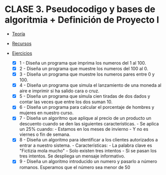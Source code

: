 # CLASE 3. Pseudocodigo y bases de algoritmia + Definición de Proyecto I

-   [Teoría](https://github.com/beatrizsmerino/Master-en-Programacion-FullStack-con-JavaScript-y-Node.js_ed4/blob/master/teoria/clase3.md)

-   [Recursos](https://github.com/beatrizsmerino/Master-en-Programacion-FullStack-con-JavaScript-y-Node.js_ed4/blob/master/recursos/clase3.md)

-   [Ejercicios](https://github.com/beatrizsmerino/Master-en-Programacion-FullStack-con-JavaScript-y-Node.js_ed4/blob/master/teoria/clase3.md#ejercicios)
    -   [x] 1 - Diseña un programa que imprima los numeros del 1 al 100.
    -   [x] 2 - Diseña un programa que muestre los numeros del 100 al 0.
    -   [x] 3 - Diseña un programa que muestre los numeros pares entre 0 y 100.
    -   [x] 4 - Diseña un programa que simula el lanzamiento de una moneda al aire e imprimir si ha salido cara o cruz.
    -   [x] 5 - Diseña un programa que simula cien tiradas de dos dados y contar las veces que entre los dos suman 10.
    -   [x] 6 - Diseña un programa para calcular el porcentaje de hombres y mujeres en nuestro curso.
    -   [x] 7 - Diseña un algoritmo que aplique al precio de un producto un descuento cuando se den las siguientes caracteristicas. - Se aplica un 25% cuando: - Estamos en los meses de invierno - Y no es viernes o fin de semana.
    -   [x] 8 - Diseña un algoritmo para identificar a los clientes autorizados a entrar a nuestro sistema. - Características: - La palabra clave es "Fictizia mola mucho" - Solo existen tres intentos - Si se pasan los tres intentos. Se despliega un mensaje informativo.
    -   [x] 9 - Diseña un algoritmo introducido un numero y pasarlo a número romanos. Esperamos que el número sea menor de 50
